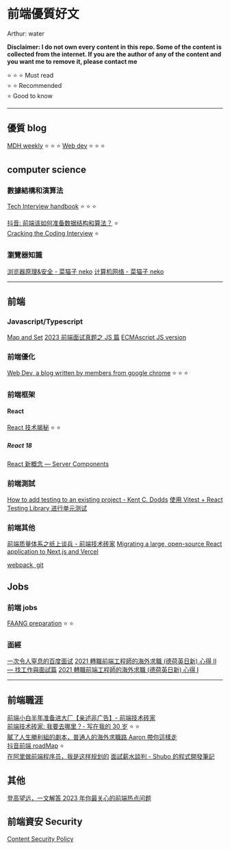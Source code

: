 # 前端優質好文

Arthur: water

**Disclaimer: I do not own every content in this repo. Some of the content is collected from the internet. If you are the author of any of the content and you want me to remove it, please contact me**

:star: :star: :star: Must read  
:star: :star: Recommended  
:star: Good to know

---

## 優質 blog

[MDH weekly](https://mdhweekly.com/) :star: :star: :star:
[Web dev](https://web.dev/blog/) :star: :star: :star:

## computer science

### 數據結構和演算法

[Tech Interview handbook](https://www.techinterviewhandbook.org/) :star: :star: :star:

[抖音: 前端该如何准备数据结构和算法？](https://juejin.cn/post/6844903919722692621) :star:  
[Cracking the Coding Interview](<http://englishonlineclub.com/pdf/Cracking%20the%20Coding%20Interview%20-%20189%20Programming%20Questions%20and%20Solutions%20(6th%20Edition)%20[EnglishOnlineClub.com].pdf>) :star:

### 瀏覽器知識

[浏览器原理&安全 - 菜猫子 neko](https://juejin.cn/post/7168637354536599559)
[计算机网络 - 菜猫子 neko](https://juejin.cn/post/7166870049066582053)

---

## 前端

### Javascript/Typescript

[Map and Set](https://www.builder.io/blog/maps#key-ordering)
[2023 前端面试真题之 JS 篇](https://juejin.cn/post/7202904269535887418)
[ECMAscript JS version](https://www.w3schools.com/js/js_versions.asp)

### 前端優化

[Web Dev, a blog written by members from google chrome](https://web.dev/) :star: :star: :star:

### 前端框架

#### React

[React 技术揭秘](https://react.iamkasong.com/) :star: :star:

##### React 18

[React 新概念 — Server Components](https://chentsulin.medium.com/react-%E6%96%B0%E6%A6%82%E5%BF%B5-server-components-d632f9a18463)

### 前端測試

[How to add testing to an existing project - Kent C. Dodds](https://kentcdodds.com/blog/how-to-add-testing-to-an-existing-project)
[使用 Vitest + React Testing Library 进行单元测试](https://juejin.cn/post/7202901118450434103)

### 前端其他

[前端质量体系之纸上谈兵 - 前端技术砖家](https://juejin.cn/post/7201696941330972727)
[Migrating a large, open-source React application to Next.js and Vercel](https://vercel.com/blog/migrating-a-large-open-source-react-application-to-next-js-and-vercel)

[webpack, git](https://juejin.cn/post/7196630860811075642)

## Jobs

### 前端 jobs

[FAANG preparation](https://www.reddit.com/r/Frontend/comments/sg3kmi/i_want_to_get_a_job_in_faang_company_as_a/) :star: :star:

### 面經

[一次令人窒息的百度面试](https://juejin.cn/post/7178783712363708475)
[2021 轉職前端工程師的海外求職 (德荷英日新) 心得 II — 找工作與面試篇](https://www.explainthis.io/zh-hant/software-engineer-note/software-engineer-career/coding-bootcamp-and-career/part2)
[2021 轉職前端工程師的海外求職 (德荷英日新) 心得 I](https://www.explainthis.io/zh-hant/software-engineer-note/software-engineer-career/coding-bootcamp-and-career/part1)

---

## 前端職涯

[前端小白半年准备进大厂【亲述非广告】- 前端技术砖家](https://juejin.cn/post/7139463200285835301)  
[前端技术砖家: 我要去哪里？- 写在我的 30 岁](https://juejin.cn/post/7118679740948430856) :star: :star:  
[膩了人生勝利組的劇本，普通人的海外求職路 Aaron 帶你這樣走](https://media.nexf.org/overseas-job-hunting-guide-for-people-02/)  
[抖音前端 roadMap](https://juejin.cn/post/6844903830887366670#heading-33) :star:  
[在阿里做前端程序员，我是这样规划的](https://juejin.cn/post/7132745736696889351)
[面試薪水談判 - Shubo 的程式開發筆記](https://shubo.io/salary-negotiation/)

## 其他

[登高望远，一文解答 2023 年你最关心的前端热点问题](https://juejin.cn/post/7194710741427945527)

## 前端資安 Security

[Content Security Policy](https://web.dev/csp/)
